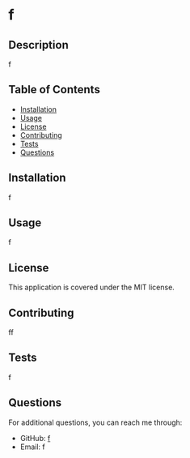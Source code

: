 # f
    
## Description
f
    
## Table of Contents
- [Installation](#installation)
- [Usage](#usage)
- [License](#license)
- [Contributing](#contributing)
- [Tests](#tests)
- [Questions](#questions)
    
## Installation
f
    
## Usage
f
    
## License
This application is covered under the MIT license.
    
## Contributing
ff
    
## Tests
f
    
## Questions
For additional questions, you can reach me through:
- GitHub: [f](https://github.com/f)
- Email: f
